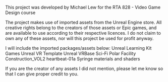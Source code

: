 This project was developed by Michael Lew for the RTA 828 - Video Game Design course

The project makes use of imported assets from the Unreal Engine store. 
All creative rights belong to the creators of those assets or Epic games, and are available to use according to their respective licences.
I do not claim to own any of these assets, nor will this project be used for profit anyway.

I will include the imported packages/assets below:
Unreal Learning Kit Games
Unreal VR Template
Unreal VRBase
Sci-Fi Polar Facility
Construction_VOL2
heartbeat-01a
Syringe materials and shaders

If you are the creator of any assets I did not mention, please let me know so that I can give proper credit to you.
